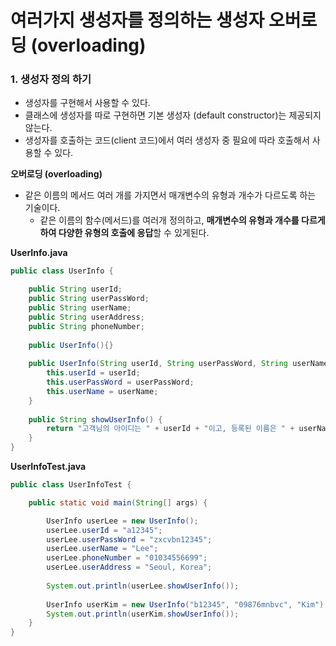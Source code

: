 # 여러가지 생성자를 정의하는 생성자 오버로딩 (overloading)

### 1. 생성자 정의 하기

- 생성자를 구현해서 사용할 수 있다.
- 클래스에 생성자를 따로 구현하면 기본 생성자 (default constructor)는 제공되지 않는다.
- 생성자를 호출하는 코드(client 코드)에서 여러 생성자 중 필요에 따라 호출해서 사용할 수 있다.

**오버로딩 (overloading)**

- 같은 이름의 메서드 여러 개를 가지면서 매개변수의 유형과 개수가 다르도록 하는 기술이다.
  - 같은 이름의 함수(메서드)를 여러개 정의하고, **매개변수의 유형과 개수를 다르게 하여 다양한 유형의 호출에 응답**할 수 있게된다.



**UserInfo.java**

```java
public class UserInfo {

	public String userId;
	public String userPassWord;
	public String userName;
	public String userAddress;
	public String phoneNumber;
	
	public UserInfo(){}
	
	public UserInfo(String userId, String userPassWord, String userName) {
		this.userId = userId;
		this.userPassWord = userPassWord;
		this.userName = userName;
	}
	
	public String showUserInfo() {
		return "고객님의 아이디는 " + userId + "이고, 등록된 이름은 " + userName + "입니다."; 
	}
}
```



**UserInfoTest.java**

```java
public class UserInfoTest {

	public static void main(String[] args) {

		UserInfo userLee = new UserInfo();
		userLee.userId = "a12345";
		userLee.userPassWord = "zxcvbn12345";
		userLee.userName = "Lee";
		userLee.phoneNumber = "01034556699";
		userLee.userAddress = "Seoul, Korea";
		
		System.out.println(userLee.showUserInfo());
		
		UserInfo userKim = new UserInfo("b12345", "09876mnbvc", "Kim");
		System.out.println(userKim.showUserInfo());
	}
}
```